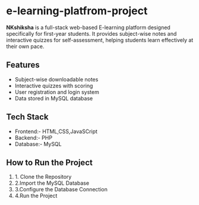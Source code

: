 # e-learning-platfrom-project

**NKshiksha** is a full-stack web-based E-learning platform designed specifically for first-year students. It provides subject-wise notes and interactive quizzes for self-assessment, helping students learn effectively at their own pace.

## Features
<ul style="list-style-type⚫">
  <li>Subject-wise downloadable notes</li>
  <li>Interactive quizzes with scoring</li>
  <li> User registration and login system</li>
  <li>Data stored in MySQL database</li>
</ul>

## Tech Stack
<ul style="list-style-type⚫">
  <li>Frontend:- HTML,CSS,JavaSCript</li>
  <li>Backend:- PHP</li>
  <li>Database:- MySQL</li>
</ul>

## How to Run the Project
<ol>
 <li>1. Clone the Repository</li>
 <li>2.Import the MySQL Database</li>
 <li>3.Configure the Database Connection</li>
 <li>4.Run the Project</li>
</ol>
